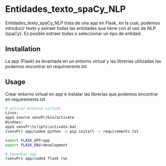 # Entidades_texto_spaCy_NLP

Entidades_texto_spaCy_NLP trata de una app en Flask, en la cual, podemos introducir texto y extraer todas las entidades que tiene con el uso de NLP (spaCy). Es posible extraer todas o seleccionar un tipo de entidad.

## Installation

La app (Flask) es levantada en un entorno virtual y las librerías utilizadas las podemos encontrar en requimerents.txt

## Usage

Crear entorno virtual en app e instalar las librerías que podemos encontrar en requirements.txt

```bash
# activar entorno virtual
Linux:
app$ source venvPr/bin/activate
Windows:
app$ venvPr\Scripts\activate.bat
(venvPr) app/code$ python -m pip install -r requirements.txt

export FLASK_APP=app
export FLASK_ENV=development

# levantar app
(venvPr) app/code$ flask run
```
